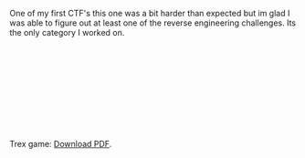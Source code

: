 One of my first CTF's this one was a bit harder than expected but im glad I was able to figure out at least one of the reverse engineering challenges. Its the only category I worked on.


<object data="https://github.com/acwDevs/idekCTF2024/blob/main/Trex%20game.pdf" type="application/pdf" width="700px" height="700px">
    <embed src="https://github.com/acwDevs/idekCTF2024/blob/main/Trex%20game.pdff">
        <p>Trex game: <a href="https://github.com/acwDevs/idekCTF2024/blob/main/Trex%20game.pdf">Download PDF</a>.</p>
    </embed>
</object>
